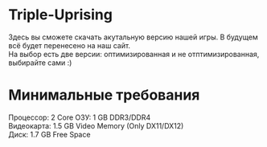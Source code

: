 # Triple-Uprising
Здесь вы сможете скачать акутальную версию нашей игры. В будущем всё будет перенесено на наш сайт.  
На выбор есть две версии: оптимизированная и не отптимизированная, выбирайте сами :)

# Минимальные требования
Процессор: 2 Core
ОЗУ: 1 GB DDR3/DDR4  
Видеокарта: 1.5 GB Video Memory (Only DX11/DX12)  
Диск: 1.7 GB Free Space  

